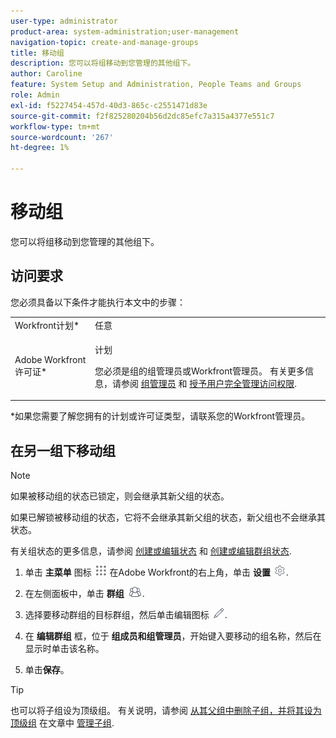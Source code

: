 ```yaml
---
user-type: administrator
product-area: system-administration;user-management
navigation-topic: create-and-manage-groups
title: 移动组
description: 您可以将组移动到您管理的其他组下。
author: Caroline
feature: System Setup and Administration, People Teams and Groups
role: Admin
exl-id: f5227454-457d-40d3-865c-c2551471d83e
source-git-commit: f2f825280204b56d2dc85efc7a315a4377e551c7
workflow-type: tm+mt
source-wordcount: '267'
ht-degree: 1%

---
```


# 移动组

您可以将组移动到您管理的其他组下。

## 访问要求

您必须具备以下条件才能执行本文中的步骤：

<table style="table-layout:auto"> 
 <col> 
 <col> 
 <tbody> 
  <tr> 
   <td role="rowheader">Workfront计划*</td> 
   <td>任意</td> 
  </tr> 
  <tr> 
   <td role="rowheader">Adobe Workfront许可证*</td> 
   <td> <p>计划 </p> <p>您必须是组的组管理员或Workfront管理员。 有关更多信息，请参阅 <a href="../../../administration-and-setup/manage-groups/group-roles/group-administrators.md" class="MCXref xref">组管理员</a> 和 <a href="../../../administration-and-setup/add-users/configure-and-grant-access/grant-a-user-full-administrative-access.md" class="MCXref xref">授予用户完全管理访问权限</a>.</p> </td> 
  </tr> 
 </tbody> 
</table>

&#42;如果您需要了解您拥有的计划或许可证类型，请联系您的Workfront管理员。

## 在另一组下移动组

>[!NOTE]
>
>如果被移动组的状态已锁定，则会继承其新父组的状态。
>
>如果已解锁被移动组的状态，它将不会继承其新父组的状态，新父组也不会继承其状态。
>
>有关组状态的更多信息，请参阅 [创建或编辑状态](../../../administration-and-setup/customize-workfront/creating-custom-status-and-priority-labels/create-or-edit-a-status.md) 和 [创建或编辑群组状态](../../../administration-and-setup/manage-groups/manage-group-statuses/create-or-edit-a-group-status.md).

1. 单击 **主菜单** 图标 ![](assets/main-menu-icon.png) 在Adobe Workfront的右上角，单击 **设置** ![](assets/gear-icon-settings.png).

1. 在左侧面板中，单击 **群组** ![](assets/groups-icon.png).

1. 选择要移动群组的目标群组，然后单击编辑图标 ![](assets/edit-icon.png).
1. 在 **编辑群组** 框，位于 **组成员和组管理员**，开始键入要移动的组名称，然后在显示时单击该名称。
1. 单击&#x200B;**保存**。

>[!TIP]
>
>也可以将子组设为顶级组。 有关说明，请参阅 [从其父组中删除子组，并将其设为顶级组](../../../administration-and-setup/manage-groups/create-and-manage-subgroups/manage-subgroups.md#make) 在文章中 [管理子组](../../../administration-and-setup/manage-groups/create-and-manage-subgroups/manage-subgroups.md).
